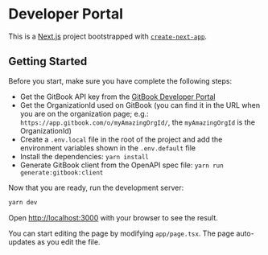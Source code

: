 # Developer Portal

This is a [Next.js](https://nextjs.org/) project bootstrapped with [`create-next-app`](https://github.com/vercel/next.js/tree/canary/packages/create-next-app).

## Getting Started

Before you start, make sure you have complete the following steps:
- Get the GitBook API key from the [GitBook Developer Portal](https://developer.gitbook.com/api/authentication)
- Get the OrganizationId used on GitBook (you can find it in the URL when you are on the organization page; e.g.: `https://app.gitbook.com/o/myAmazingOrgId/`, the `myAmazingOrgId` is the OrganizationId)
- Create a `.env.local` file in the root of the project and add the environment variables shown in the `.env.default` file
- Install the dependencies: `yarn install`
- Generate GitBook client from the OpenAPI spec file: `yarn run generate:gitbook:client`

Now that you are ready, run the development server:

```bash
yarn dev
```
Open [http://localhost:3000](http://localhost:3000) with your browser to see the result.

You can start editing the page by modifying `app/page.tsx`. The page auto-updates as you edit the file.
